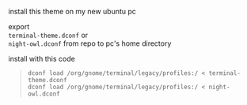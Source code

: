 install this theme on my new ubuntu pc

export  
`terminal-theme.dconf` or  
`night-owl.dconf` from repo to pc's home directory

install with this code

> `dconf load /org/gnome/terminal/legacy/profiles:/ < terminal-theme.dconf`   
> `dconf load /org/gnome/terminal/legacy/profiles:/ < night-owl.dconf`
